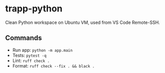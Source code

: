 # trapp-python

Clean Python workspace on Ubuntu VM, used from VS Code Remote-SSH.

## Commands
- Run app: `python -m app.main`
- Tests: `pytest -q`
- Lint: `ruff check .`
- Format: `ruff check --fix . && black .`
